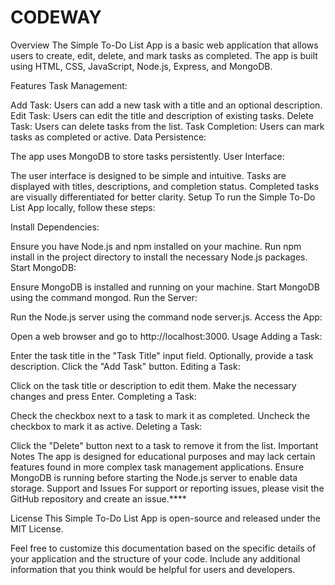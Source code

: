 # CODEWAY
Overview
The Simple To-Do List App is a basic web application that allows users to create, edit, delete, and mark tasks as completed. The app is built using HTML, CSS, JavaScript, Node.js, Express, and MongoDB.

Features
Task Management:

Add Task: Users can add a new task with a title and an optional description.
Edit Task: Users can edit the title and description of existing tasks.
Delete Task: Users can delete tasks from the list.
Task Completion: Users can mark tasks as completed or active.
Data Persistence:

The app uses MongoDB to store tasks persistently.
User Interface:

The user interface is designed to be simple and intuitive.
Tasks are displayed with titles, descriptions, and completion status.
Completed tasks are visually differentiated for better clarity.
Setup
To run the Simple To-Do List App locally, follow these steps:

Install Dependencies:

Ensure you have Node.js and npm installed on your machine.
Run npm install in the project directory to install the necessary Node.js packages.
Start MongoDB:

Ensure MongoDB is installed and running on your machine.
Start MongoDB using the command mongod.
Run the Server:

Run the Node.js server using the command node server.js.
Access the App:

Open a web browser and go to http://localhost:3000.
Usage
Adding a Task:

Enter the task title in the "Task Title" input field.
Optionally, provide a task description.
Click the "Add Task" button.
Editing a Task:

Click on the task title or description to edit them.
Make the necessary changes and press Enter.
Completing a Task:

Check the checkbox next to a task to mark it as completed.
Uncheck the checkbox to mark it as active.
Deleting a Task:

Click the "Delete" button next to a task to remove it from the list.
Important Notes
The app is designed for educational purposes and may lack certain features found in more complex task management applications.
Ensure MongoDB is running before starting the Node.js server to enable data storage.
Support and Issues
For support or reporting issues, please visit the GitHub repository and create an issue.****

License
This Simple To-Do List App is open-source and released under the MIT License.

Feel free to customize this documentation based on the specific details of your application and the structure of your code. Include any additional information that you think would be helpful for users and developers.





